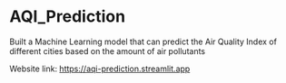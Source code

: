 # AQI_Prediction
Built a Machine Learning model that can predict the Air Quality Index of different cities based on the amount of air pollutants

Website link: https://aqi-prediction.streamlit.app
